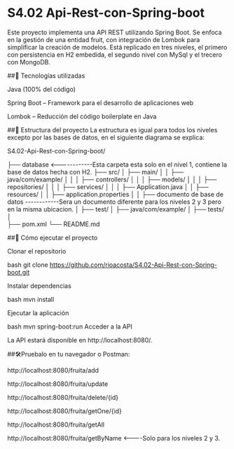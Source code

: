 # S4.02 Api-Rest-con-Spring-boot

Este proyecto implementa una API REST utilizando Spring Boot. Se enfoca en la gestión de una entidad fruit, con integración de Lombok para simplificar la creación de modelos.
Está replicado en tres niveles, el primero con persistencia en H2 embedida, el segundo nivel con MySql y el trecero con MongoDB.



##🚀 Tecnologías utilizadas

Java (100% del código)

Spring Boot – Framework para el desarrollo de aplicaciones web

Lombok – Reducción del código boilerplate en Java



##📂 Estructura del proyecto
La estructura es igual para todos los niveles excepto por las bases de datos, en el siguiente diagrama se explica: 

S4.02-Api-Rest-con-Spring-boot/

├── database                    <------------Esta carpeta esta solo en el nivel 1, contiene la base de datos hecha con H2.
├── src/
│   ├── main/
│   │   ├── java/com/example/
│   │   │   ├── controllers/
│   │   │   ├── models/
│   │   │   ├── repositories/
│   │   │   ├── services/
│   │   │   ├── Application.java
│   │   ├── resources/
│   │       ├── application.properties
│   │       ├── documento de base de datos  ------------Sera un documento diferente para los niveles 2 y 3 pero en la misma ubicacion.
│   ├── test/
│       ├── java/com/example/
│           ├── tests/
│   
├── pom.xml
└── README.md


##🚀 Cómo ejecutar el proyecto

Clonar el repositorio

bash
git clone https://github.com/rioacosta/S4.02-Api-Rest-con-Spring-boot.git

Instalar dependencias

bash
mvn install

Ejecutar la aplicación

bash
mvn spring-boot:run
Acceder a la API 

La API estará disponible en http://localhost:8080/.


##🛠️Pruebalo en tu navegador o Postman:

http://localhost:8080/fruita/add

http://localhost:8080/fruita/update

http://localhost:8080/fruita/delete/{id}

http://localhost:8080/fruita/getOne/{id}

http://localhost:8080/fruita/getAll

http://localhost:8080/fruita/getByName   <----Solo para los niveles 2 y 3.
